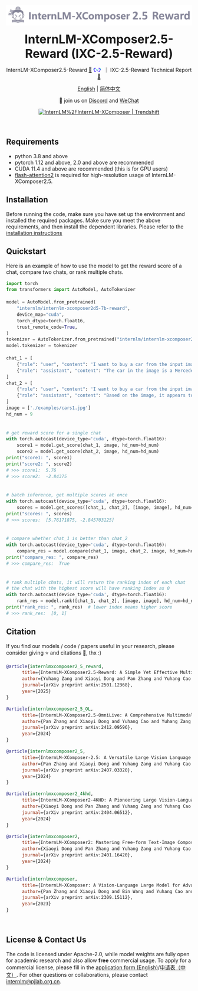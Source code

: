 <p align="center">
    <img src="assets/logo_en.png" width="650"/>
</p>
<p align="center">
    <b><font size="6">InternLM-XComposer2.5-Reward (IXC-2.5-Reward) </font></b>
</p>


<div align="center">
        InternLM-XComposer2.5-Reward <a href="https://huggingface.co/internlm/internlm-xcomposer2d5-7b-reward">🤗</a> <a href="https://modelscope.cn/models/Shanghai_AI_Laboratory/internlm-xcomposer2d5-7b-reward"><img src="../assets/modelscope_logo.png" width="20px"></a> &nbsp｜ IXC-2.5-Reward Technical Report <a href="https://arxiv.org/pdf/2501.12368">  📄 </a>  
 

[English](./README.md) | [简体中文](./README_CN.md)

</div>

<p align="center">
    👋 join us on <a href="https://discord.gg/xa29JuW87d" target="_blank">Discord</a> and <a href="https://r.vansin.top/?r=internwx" target="_blank">WeChat</a>
</p>

<p align="center">
<a href="https://trendshift.io/repositories/5245" target="_blank"><img src="https://trendshift.io/api/badge/repositories/5245" alt="InternLM%2FInternLM-XComposer | Trendshift" style="width: 250px; height: 55px;" width="250" height="55"/></a>
</p>

<br>

## Requirements

- python 3.8 and above
- pytorch 1.12 and above, 2.0 and above are recommended
- CUDA 11.4 and above are recommended (this is for GPU users)
- [flash-attention2](https://github.com/Dao-AILab/flash-attention) is required for high-resolution usage of InternLM-XComposer2.5.
  <br>

## Installation

Before running the code, make sure you have set up the environment and installed the required packages. Make sure you meet the above requirements, and then install the dependent libraries.
Please refer to the [installation instructions](../docs/install.md)

## Quickstart

Here is an example of how to use the model to get the reward score of a chat, compare two chats, or rank multiple chats.

```python
import torch
from transformers import AutoModel, AutoTokenizer

model = AutoModel.from_pretrained(
    "internlm/internlm-xcomposer2d5-7b-reward", 
    device_map="cuda", 
    torch_dtype=torch.float16, 
    trust_remote_code=True,
)
tokenizer = AutoTokenizer.from_pretrained("internlm/internlm-xcomposer2d5-7b-reward", trust_remote_code=True)
model.tokenizer = tokenizer

chat_1 = [
    {"role": "user", "content": 'I want to buy a car from the input image, analyze the advantages and weaknesses.'},
    {"role": "assistant", "content": "The car in the image is a Mercedes-Benz G-Class. This is a luxury SUV known for its ruggedness, off-road capability, and iconic boxy design. Here's an analysis of its advantages and weaknesses: Advantages: Off-road capability: The G-Class is built on a robust ladder frame chassis and has a powerful engine, making it highly capable in off-road conditions. It features a low-range transfer case, locking differentials, and a high ground clearance. Luxury and comfort: Despite its rugged exterior, the G-Class offers a luxurious interior with high-quality materials, comfortable seats, and advanced technology features. Iconic design: The distinctive boxy shape of the G-Class has made it a cult classic. It's instantly recognizable and has a timeless appeal. Strong resale value: Due to its exclusivity and desirability, the G-Class tends to hold its value well over time. Weaknesses: Fuel efficiency: The G-Class is not known for its fuel efficiency, especially with the larger engine options. Ride quality: The firm suspension is designed for off-road performance, which can make the ride a bit bumpy on paved roads. Price: The G-Class is a very expensive vehicle, even for a luxury SUV. Size and maneuverability: The large size of the G-Class can make it challenging to park and maneuver in tight spaces."}
]
chat_2 = [
    {"role": "user", "content": 'I want to buy a car from the input image, analyze the advantages and weaknesses.'},
    {"role": "assistant", "content": "Based on the image, it appears to be a Ferrari F8 Tributo. Advantages: Performance: Ferraris are renowned for their exceptional performance. The F8 Tributo is no exception, boasting a powerful twin-turbocharged V8 engine that delivers exhilarating acceleration and top speed. Handling: Ferraris are known for their precise handling and agility. The F8 Tributo continues this tradition, with advanced aerodynamics and sophisticated suspension systems ensuring a thrilling driving experience. Design: Ferrari is synonymous with iconic and head-turning designs. The F8 Tributo is a testament to this, featuring sleek lines, aggressive styling, and a captivating presence. Exclusivity: Owning a Ferrari is a status symbol. It represents luxury, exclusivity, and a passion for high-performance automobiles. Weaknesses: Price: Ferraris come with a hefty price tag. The F8 Tributo is no exception, making it an investment for those with significant financial resources. Fuel Efficiency: High-performance sports cars like the F8 Tributo are not known for their fuel efficiency. You can expect lower miles per gallon compared to everyday vehicles. Maintenance Costs: Owning a Ferrari comes with associated maintenance costs, which can be higher than those for regular cars. Practicality: The F8 Tributo is primarily a two-seater sports car, making it less practical for everyday use or carrying passengers. Ride Comfort: While the F8 Tributo offers a thrilling driving experience, its stiff suspension might not be ideal for long-distance comfort."}
]
image = ['./examples/cars1.jpg']
hd_num = 9


# get reward score for a single chat
with torch.autocast(device_type='cuda', dtype=torch.float16):
    score1 = model.get_score(chat_1, image, hd_num=hd_num)
    score2 = model.get_score(chat_2, image, hd_num=hd_num)
print("score1: ", score1)
print("score2: ", score2)
# >>> score1:  5.76
# >>> score2:  -2.84375


# batch inference, get multiple scores at once
with torch.autocast(device_type='cuda', dtype=torch.float16):
    scores = model.get_scores([chat_1, chat_2], [image, image], hd_num=hd_num)
print("scores: ", scores)
# >>> scores:  [5.76171875, -2.845703125]


# compare whether chat_1 is better than chat_2
with torch.autocast(device_type='cuda', dtype=torch.float16):
    compare_res = model.compare(chat_1, image, chat_2, image, hd_num=hd_num)
print("compare_res: ", compare_res)
# >>> compare_res:  True


# rank multiple chats, it will return the ranking index of each chat
# the chat with the highest score will have ranking index as 0
with torch.autocast(device_type='cuda', dtype=torch.float16):
    rank_res = model.rank([chat_1, chat_2], [image, image], hd_num=hd_num)
print("rank_res: ", rank_res)  # lower index means higher score
# >>> rank_res:  [0, 1]  
```

## Citation

If you find our models / code / papers useful in your research, please consider giving ⭐ and citations 📝, thx :)

```BibTeX
@article{internlmxcomposer2_5_reward,
      title={InternLM-XComposer2.5-Reward: A Simple Yet Effective Multi-Modal Reward Model}, 
      author={Yuhang Zang and Xiaoyi Dong and Pan Zhang and Yuhang Cao and Ziyu Liu and Shengyuan Ding and Shenxi Wu and Yubo Ma and Haodong Duan and Wenwei Zhang and Kai Chen and Dahua Lin and Jiaqi Wang},
      journal={arXiv preprint arXiv:2501.12368},
      year={2025}
}
```

```BibTeX
@article{internlmxcomposer2_5_OL,
      title={InternLM-XComposer2.5-OmniLive: A Comprehensive Multimodal System for Long-term Streaming Video and Audio Interactions}, 
      author={Pan Zhang and Xiaoyi Dong and Yuhang Cao and Yuhang Zang and Rui Qian and Xilin Wei and Lin Chen and Yifei Li and Junbo Niu and Shuangrui Ding and Qipeng Guo and Haodong Duan and Xin Chen and Han Lv and Zheng Nie and Min Zhang and Bin Wang and Wenwei Zhang and Xinyue Zhang and Jiaye Ge and Wei Li and Jingwen Li and Zhongying Tu and Conghui He and Xingcheng Zhang and Kai Chen and Yu Qiao and Dahua Lin and Jiaqi Wang},
      journal={arXiv preprint arXiv:2412.09596},
      year={2024}
}
```

```BibTeX
@article{internlmxcomposer2_5,
      title={InternLM-XComposer-2.5: A Versatile Large Vision Language Model Supporting Long-Contextual Input and Output}, 
      author={Pan Zhang and Xiaoyi Dong and Yuhang Zang and Yuhang Cao and Rui Qian and Lin Chen and Qipeng Guo and Haodong Duan and Bin Wang and Linke Ouyang and Songyang Zhang and Wenwei Zhang and Yining Li and Yang Gao and Peng Sun and Xinyue Zhang and Wei Li and Jingwen Li and Wenhai Wang and Hang Yan and Conghui He and Xingcheng Zhang and Kai Chen and Jifeng Dai and Yu Qiao and Dahua Lin and Jiaqi Wang},
      journal={arXiv preprint arXiv:2407.03320},
      year={2024}
}
```

```BibTeX
@article{internlmxcomposer2_4khd,
      title={InternLM-XComposer2-4KHD: A Pioneering Large Vision-Language Model Handling Resolutions from 336 Pixels to 4K HD},
      author={Xiaoyi Dong and Pan Zhang and Yuhang Zang and Yuhang Cao and Bin Wang and Linke Ouyang and Songyang Zhang and Haodong Duan and Wenwei Zhang and Yining Li and Hang Yan and Yang Gao and Zhe Chen and Xinyue Zhang and Wei Li and Jingwen Li and Wenhai Wang and Kai Chen and Conghui He and Xingcheng Zhang and Jifeng Dai and Yu Qiao and Dahua Lin and Jiaqi Wang},
      journal={arXiv preprint arXiv:2404.06512},
      year={2024}
}
```

```BibTeX
@article{internlmxcomposer2,
      title={InternLM-XComposer2: Mastering Free-form Text-Image Composition and Comprehension in Vision-Language Large Model},
      author={Xiaoyi Dong and Pan Zhang and Yuhang Zang and Yuhang Cao and Bin Wang and Linke Ouyang and Xilin Wei and Songyang Zhang and Haodong Duan and Maosong Cao and Wenwei Zhang and Yining Li and Hang Yan and Yang Gao and Xinyue Zhang and Wei Li and Jingwen Li and Kai Chen and Conghui He and Xingcheng Zhang and Yu Qiao and Dahua Lin and Jiaqi Wang},
      journal={arXiv preprint arXiv:2401.16420},
      year={2024}
}
```

```BibTeX
@article{internlmxcomposer,
      title={InternLM-XComposer: A Vision-Language Large Model for Advanced Text-image Comprehension and Composition},
      author={Pan Zhang and Xiaoyi Dong and Bin Wang and Yuhang Cao and Chao Xu and Linke Ouyang and Zhiyuan Zhao and Shuangrui Ding and Songyang Zhang and Haodong Duan and Wenwei Zhang and Hang Yan and Xinyue Zhang and Wei Li and Jingwen Li and Kai Chen and Conghui He and Xingcheng Zhang and Yu Qiao and Dahua Lin and Jiaqi Wang},
      journal={arXiv preprint arXiv:2309.15112},
      year={2023}
}
```

<br>

## License & Contact Us

The code is licensed under Apache-2.0, while model weights are fully open for academic research and also allow **free** commercial usage. To apply for a commercial license, please fill in the [application form (English)](https://wj.qq.com/s2/12727483/5dba/)/[申请表（中文）](https://wj.qq.com/s2/12725412/f7c1/). For other questions or collaborations, please contact <internlm@pjlab.org.cn>.
